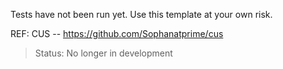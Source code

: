 Tests have not been run yet. Use this template at your own risk.

REF: CUS -- https://github.com/Sophanatprime/cus


> Status: No longer in development

